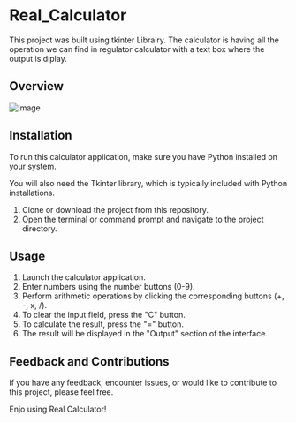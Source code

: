 # Real_Calculator
This project was built using tkinter Librairy. The calculator is having all the operation we can find in regulator calculator with a text box where the output is diplay.

## Overview
![image](https://github.com/kada2004/Real_Calculator/assets/117305234/30b83741-0106-4a37-8c77-eec37387bdf3) 

## Installation
To run this calculator application, make sure you have Python installed on your system.

You will also need the Tkinter library, which is typically included with Python installations.

1. Clone or download the project from this repository.
2. Open the terminal or command prompt and navigate to the project directory.

## Usage 

1. Launch the calculator application.
2. Enter numbers using the number buttons (0-9).
3. Perform arithmetic operations by clicking the corresponding buttons (+, -, x, /).
4. To clear the input field, press the  "C" button.
5. To calculate the result, press the "=" button.
6. The result will be displayed in the "Output" section of the interface.

## Feedback and Contributions

if you have any feedback, encounter issues, or would like to contribute to this project, please feel free.

Enjo using Real Calculator!

